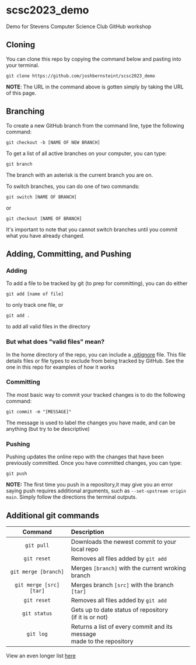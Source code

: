 # scsc2023_demo
Demo for Stevens Computer Science Club GitHub workshop

## Cloning
You can clone this repo by copying the command below and pasting into your terminal.     
```
git clone https://github.com/joshbernsteint/scsc2023_demo
```    
**NOTE**: The URL in the command above is gotten simply by taking the URL of this page.

## Branching
To create a new GitHub branch from the command line, type the following command:
```
git checkout -b [NAME OF NEW BRANCH]
```
To get a list of all active branches on your computer, you can type:
```
git branch
```
The branch with an asterisk is the current branch you are on.

To switch branches, you can do one of two commands:
```
git switch [NAME OF BRANCH]
```
or
```
git checkout [NAME OF BRANCH]
```

It's important to note that you cannot switch branches until you commit what you have already changed.

## Adding, Committing, and Pushing
### Adding
To add a file to be tracked by git (to prep for committing), you can do either
```
git add [name of file]
```
to only track one file, or
```
git add .
```
to add all valid files in the directory

### But what does "valid files" mean?
In the home directory of the repo, you can include a [.gitignore](.gitignore) file. This file details files or file types to exclude from being tracked by GitHub. See the one in this repo for examples of how it works
### Committing
The most basic way to commit your tracked changes is to do the following command:
```
git commit -m "[MESSAGE]"
```
The message is used to label the changes you have made, and can be anything (but try to be descriptive)

### Pushing
Pushing updates the online repo with the changes that have been previously committed. Once you have committed changes, you can type:
```
git push
```
**NOTE:** The first time you push in a repository,it may give you an error saying push requires additional arguments, such as `--set-upstream origin main`. Simply follow the directions the terminal outputs.

## Additional git commands
|   Command         |       Description                                             |
|   :---:           |       :---                                                    |
|   `git pull`     |        Downloads the newest commit to your local repo          |
|   `git reset`     |       Removes all files added by  `git add`                   |
|   `git merge [branch]`     |       Merges `[branch]` with the current wroking branch                               |
|   `git merge [src] [tar]`     |       Merges branch `[src]` with the branch `[tar]`                                |
|   `git reset`     |       Removes all files added by  `git add`                                                   |           
|   `git status`     |       Gets up to date status of repository <br/>(if it is or not)                            |
|   `git log`     |       Returns a list of every commit and its message<br/> made to the repository                |
View an even longer list [here](https://www.loginradius.com/blog/engineering/git-commands/)